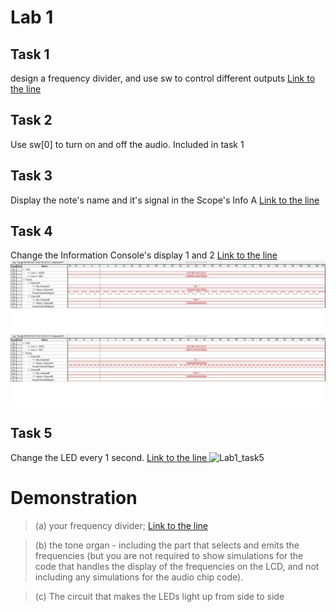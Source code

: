 Lab 1
===
## Task 1
design a frequency divider, and use sw to control different outputs
[Link to the line ](/lab1/lab1_template_de1soc/lab1_template_de1soc/Basic_Organ_Solution.v#L205)

## Task 2
Use sw[0] to turn on and off the audio. Included in task 1
## Task 3
Display the note's name and it's signal in the Scope's Info A
[Link to the line ](/lab1/lab1_template_de1soc/lab1_template_de1soc/Basic_Organ_Solution.v#L419)
## Task 4
Change the Information Console's display 1 and 2
[Link to the line ](/lab1/lab1_template_de1soc/lab1_template_de1soc/Basic_Organ_Solution.v#L439)
![LCD display idle screen shoot](/lab1/lab1_template_de1soc/lab1_template_de1soc/initialization_state.jpg)
![LCD dynamic display screen shoot](/lab1/lab1_template_de1soc/lab1_template_de1soc/changed_state.jpg)
## Task 5
Change the LED every 1 second.
[Link to the line ](/lab1_template_de1soc/lab1_template_de1soc/Basic_Organ_Solution.v#L333)
![Lab1_task5](/assets/Lab1_task5.png)

# Demonstration
> (a) your frequency divider;
> [Link to the line ](/lab1_template_de1soc/lab1_template_de1soc/Basic_Organ_Solution.v#L205)

> (b) the tone organ - including the part that selects and emits the
frequencies (but you are not required to show simulations for the code
that handles the display of the frequencies on the LCD, and not
including any simulations for the audio chip code).

> (c) The circuit that makes the LEDs light up from side to side
